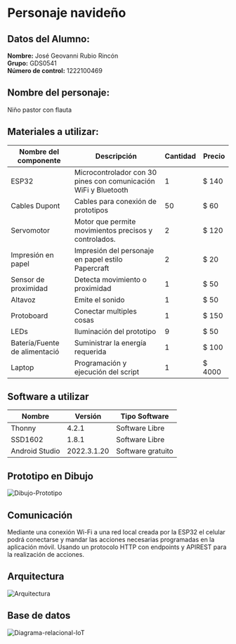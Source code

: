 # Personaje navideño

## Datos del Alumno:
**Nombre:** José Geovanni Rubio Rincón  
**Grupo:** GDS0541  
**Número de control:** 1222100469

## Nombre del personaje: 
  Niño pastor con flauta

## Materiales a utilizar:

|Nombre del componente|Descripción|Cantidad|Precio|
|-|-|-|-|
|ESP32|Microcontrolador con 30 pines con comunicación WiFi y Bluetooth|1|$ 140|
|Cables Dupont|Cables para conexión de prototipos|50|$ 60|
|Servomotor|Motor que permite movimientos precisos y controlados.|2|$ 120|
|Impresión en papel|Impresión del personaje en papel estilo Papercraft|2|$ 20|
|Sensor de proximidad|Detecta movimiento o proximidad|1|$ 50|
|Altavoz|Emite el sonido|1|$ 50|
|Protoboard|Conectar multiples cosas|1|$ 150|
|LEDs|Iluminación del prototipo|9|$ 50|
|Batería/Fuente de alimentació|Suministrar la energía requerida|1|$ 100|
|Laptop|Programación y ejecución del script|1|$ 4000|

## Software a utilizar
|Nombre|Versión|Tipo Software|
|-|-|-|
|Thonny|4.2.1|Software Libre|
|SSD1602|1.8.1|Software Libre|
|Android Studio|2022.3.1.20|Software gratuito|

## Prototipo en Dibujo
![Dibujo-Prototipo](https://github.com/GeovaDev/personajenav/assets/74116676/aedb3132-33d6-423f-9861-d0536ffa8bff)

## Comunicación
Mediante una conexión Wi-Fi a una red local creada por la ESP32 el celular podrá conectarse y mandar las acciones necesarias programadas en la aplicación móvil. Usando un protocolo HTTP con endpoints y APIREST para la realización de acciones.

## Arquitectura
![Arquitectura](https://github.com/GeovaDev/personajenav/assets/74116676/5a6ef811-e285-4335-8f82-167907455b0c)

## Base de datos
![Diagrama-relacional-IoT](https://github.com/GeovaDev/personajenav/assets/74116676/62df49c7-61e7-4cbb-8fc7-dbfca96402ab)

